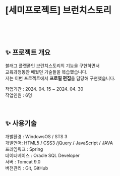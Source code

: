 <html>
  <h1> [세미프로젝트] 브런치스토리</h1>
  <br><br><br>

  <h2>✨ 프로젝트 개요</h2>
  블래그 플랫폼인 브런치스토리의 기능을 구현하면서<br>
  교육과정동안 배웠던 기술들을 복습했습니다.<br>
  저는 이번 프로젝트에서  <strong>프로필 편집</strong>을 담당해 구현했습니다.

  작업기간 : 2024. 04. 15 ~ 2024. 04. 30<br>
  작업인원 : 6명
  <br><br><br>

  <h2>✨ 사용기술</h2>
  개발환경 : WindowsOS / STS 3 <br>
  개발언어: HTML5 / CSS3 /jQuery / JavaScript / JAVA<br>
  프레임워크 : Spring<br>
  데이터베이스 : Oracle SQL Developer<br>
  서버 : Tomcat 9.0<br>
  버전관리 : Git, GitHub
  <br><br><br>
  
</html>


